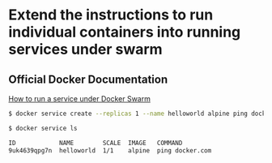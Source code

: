 # Extend the instructions to run individual containers into running services under swarm

## Official Docker Documentation
[How to run a service under Docker Swarm](https://docs.docker.com/engine/swarm/swarm-tutorial/deploy-service/)  

```bash
$ docker service create --replicas 1 --name helloworld alpine ping docker.com

$ docker service ls

ID            NAME        SCALE  IMAGE   COMMAND
9uk4639qpg7n  helloworld  1/1    alpine  ping docker.com
```